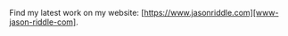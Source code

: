 Find my latest work on my website: [https://www.jasonriddle.com][www-jason-riddle-com].

[www-jason-riddle-com]: https://www.jasonriddle.com/
